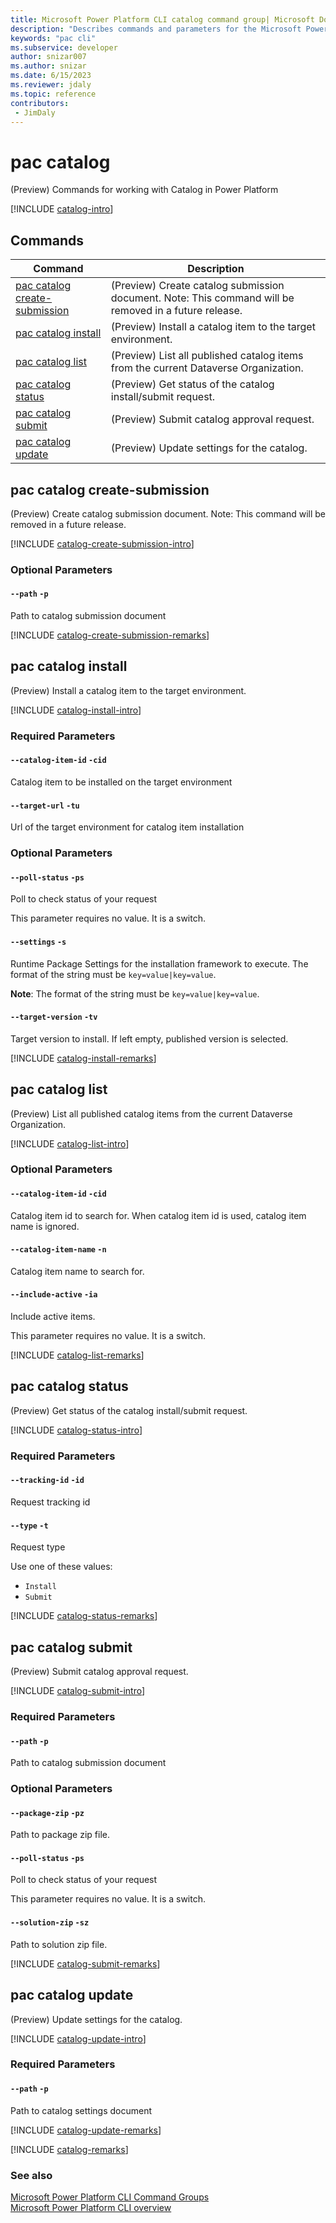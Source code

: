 ```yaml
---
title: Microsoft Power Platform CLI catalog command group| Microsoft Docs
description: "Describes commands and parameters for the Microsoft Power Platform CLI catalog command group."
keywords: "pac cli"
ms.subservice: developer
author: snizar007
ms.author: snizar
ms.date: 6/15/2023
ms.reviewer: jdaly
ms.topic: reference
contributors: 
 - JimDaly
---
```

<!-- 
Do not edit this file. 
This file is generated by a program and any changes will be overwritten when this topic is re-generated.
Use the include files to add additional content to this topic.
-->
# pac catalog

(Preview) Commands for working with Catalog in Power Platform

[!INCLUDE [catalog-intro](includes/catalog-intro.md)]

## Commands

|Command|Description|
|---------|---------|
|[pac catalog create-submission](#pac-catalog-create-submission)|(Preview) Create catalog submission document. Note: This command will be removed in a future release.|
|[pac catalog install](#pac-catalog-install)|(Preview) Install a catalog item to the target environment.|
|[pac catalog list](#pac-catalog-list)|(Preview) List all published catalog items from the current Dataverse Organization.|
|[pac catalog status](#pac-catalog-status)|(Preview) Get status of the catalog install/submit request.|
|[pac catalog submit](#pac-catalog-submit)|(Preview) Submit catalog approval request.|
|[pac catalog update](#pac-catalog-update)|(Preview) Update settings for the catalog.|


## pac catalog create-submission

(Preview) Create catalog submission document. Note: This command will be removed in a future release.

[!INCLUDE [catalog-create-submission-intro](includes/catalog-create-submission-intro.md)]


### Optional Parameters

#### `--path` `-p`

Path to catalog submission document

[!INCLUDE [catalog-create-submission-remarks](includes/catalog-create-submission-remarks.md)]

## pac catalog install

(Preview) Install a catalog item to the target environment.

[!INCLUDE [catalog-install-intro](includes/catalog-install-intro.md)]


### Required Parameters

#### `--catalog-item-id` `-cid`

Catalog item to be installed on the target environment

#### `--target-url` `-tu`

Url of the target environment for catalog item installation


### Optional Parameters

#### `--poll-status` `-ps`

Poll to check status of your request

This parameter requires no value. It is a switch.

#### `--settings` `-s`

Runtime Package Settings for the installation framework to execute. The format of the string must be `key=value|key=value`.

**Note**: The format of the string must be `key=value|key=value`.

#### `--target-version` `-tv`

Target version to install. If left empty, published version is selected.

[!INCLUDE [catalog-install-remarks](includes/catalog-install-remarks.md)]

## pac catalog list

(Preview) List all published catalog items from the current Dataverse Organization.

[!INCLUDE [catalog-list-intro](includes/catalog-list-intro.md)]


### Optional Parameters

#### `--catalog-item-id` `-cid`

Catalog item id to search for. When catalog item id is used, catalog item name is ignored.

#### `--catalog-item-name` `-n`

Catalog item name to search for.

#### `--include-active` `-ia`

Include active items.

This parameter requires no value. It is a switch.

[!INCLUDE [catalog-list-remarks](includes/catalog-list-remarks.md)]

## pac catalog status

(Preview) Get status of the catalog install/submit request.

[!INCLUDE [catalog-status-intro](includes/catalog-status-intro.md)]


### Required Parameters

#### `--tracking-id` `-id`

Request tracking id

#### `--type` `-t`

Request type

Use one of these values:

- `Install`
- `Submit`

[!INCLUDE [catalog-status-remarks](includes/catalog-status-remarks.md)]

## pac catalog submit

(Preview) Submit catalog approval request.

[!INCLUDE [catalog-submit-intro](includes/catalog-submit-intro.md)]


### Required Parameters

#### `--path` `-p`

Path to catalog submission document


### Optional Parameters

#### `--package-zip` `-pz`

Path to package zip file.

#### `--poll-status` `-ps`

Poll to check status of your request

This parameter requires no value. It is a switch.

#### `--solution-zip` `-sz`

Path to solution zip file.

[!INCLUDE [catalog-submit-remarks](includes/catalog-submit-remarks.md)]

## pac catalog update

(Preview) Update settings for the catalog.

[!INCLUDE [catalog-update-intro](includes/catalog-update-intro.md)]


### Required Parameters

#### `--path` `-p`

Path to catalog settings document

[!INCLUDE [catalog-update-remarks](includes/catalog-update-remarks.md)]

[!INCLUDE [catalog-remarks](includes/catalog-remarks.md)]

### See also

[Microsoft Power Platform CLI Command Groups](index.md)<br />
[Microsoft Power Platform CLI overview](../introduction.md)